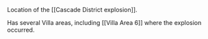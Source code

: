 Location of the [[Cascade District explosion]].

Has several Villa areas, including [[Villa Area 6]] where the explosion occurred. 